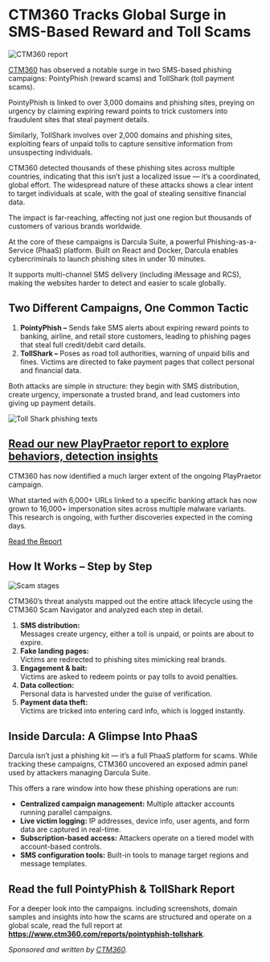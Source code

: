 # CTM360 Tracks Global Surge in SMS-Based Reward and Toll Scams

![CTM360 report](https://www.bleepstatic.com/content/posts/2025/04/16/ctm360-header.jpg)

[CTM360](http://www.ctm360.com) has observed a notable surge in two SMS-based phishing campaigns: PointyPhish (reward scams) and TollShark (toll payment scams).

PointyPhish is linked to over 3,000 domains and phishing sites, preying on urgency by claiming expiring reward points to trick customers into fraudulent sites that steal payment details.

Similarly, TollShark involves over 2,000 domains and phishing sites, exploiting fears of unpaid tolls to capture sensitive information from unsuspecting individuals.
  
CTM360 detected thousands of these phishing sites across multiple countries, indicating that this isn’t just a localized issue — it’s a coordinated, global effort. The widespread nature of these attacks shows a clear intent to target individuals at scale, with the goal of stealing sensitive financial data.

The impact is far-reaching, affecting not just one region but thousands of customers of various brands worldwide.

At the core of these campaigns is Darcula Suite, a powerful Phishing-as-a-Service (PhaaS) platform. Built on React and Docker, Darcula enables cybercriminals to launch phishing sites in under 10 minutes.

It supports multi-channel SMS delivery (including iMessage and RCS), making the websites harder to detect and easier to scale globally.

## **Two Different Campaigns, One Common Tactic**

1. **PointyPhish –** Sends fake SMS alerts about expiring reward points to banking, airline, and retail store customers, leading to phishing pages that steal full credit/debit card details.
1. **TollShark –** Poses as road toll authorities, warning of unpaid bills and fines. Victims are directed to fake payment pages that collect personal and financial data.

Both attacks are simple in structure: they begin with SMS distribution, create urgency, impersonate a trusted brand, and lead customers into giving up payment details.

![Toll Shark phishing texts](https://www.bleepstatic.com/images/news/security/c/ctm360/ctm360-report/ctm360-phishing.jpg)

## [Read our new PlayPraetor report to explore behaviors, detection insights](https://www.ctm360.com/reports/play-masquerading-party-report?utm%5Fsource=bleepingcomputer.com&utm%5Fmedium=sidebar&utm%5Fcampaign=ctm360%5Fbleepingcomputer)

CTM360 has now identified a much larger extent of the ongoing PlayPraetor campaign.

What started with 6,000+ URLs linked to a specific banking attack has now grown to 16,000+ impersonation sites across multiple malware variants. This research is ongoing, with further discoveries expected in the coming days.

[Read the Report](https://www.ctm360.com/reports/play-masquerading-party-report?utm%5Fsource=bleepingcomputer.com&utm%5Fmedium=sidebar&utm%5Fcampaign=ctm360%5Fbleepingcomputer)

## How It Works – Step by Step

![Scam stages](https://www.bleepstatic.com/images/news/security/c/ctm360/ctm360-report/scam-stages.png)

CTM360’s threat analysts mapped out the entire attack lifecycle using the CTM360 Scam Navigator and analyzed each step in detail.

1. **SMS distribution:**  
 Messages create urgency, either a toll is unpaid, or points are about to expire.
2. **Fake landing pages:**  
 Victims are redirected to phishing sites mimicking real brands.
3. **Engagement & bait:**  
 Victims are asked to redeem points or pay tolls to avoid penalties.
4. **Data collection:**  
 Personal data is harvested under the guise of verification.
5. **Payment data theft:**  
 Victims are tricked into entering card info, which is logged instantly.

## Inside Darcula: A Glimpse Into PhaaS

Darcula isn’t just a phishing kit — it’s a full PhaaS platform for scams. While tracking these campaigns, CTM360 uncovered an exposed admin panel used by attackers managing Darcula Suite.

This offers a rare window into how these phishing operations are run:

* **Centralized campaign management:** Multiple attacker accounts running parallel campaigns.
* **Live victim logging:** IP addresses, device info, user agents, and form data are captured in real-time.
* **Subscription-based access:** Attackers operate on a tiered model with account-based controls.
* **SMS configuration tools:** Built-in tools to manage target regions and message templates.

## Read the full PointyPhish & TollShark Report

For a deeper look into the campaigns. including screenshots, domain samples and insights into how the scams are structured and operate on a global scale, read the full report at **<https://www.ctm360.com/reports/pointyphish-tollshark>**.

_Sponsored and written by [CTM360](https://www.ctm360.com?utm%5Fsource=bleepingcomputer.com&utm%5Fmedium=article&utm%5Fcampaign=ctm360%5Fbleepingcomputer)._